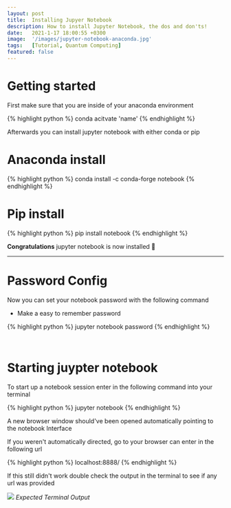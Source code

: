 ```yaml
---
layout: post
title:  Installing Jupyer Notebook
description: How to install Jupyter Notebook, the dos and don'ts!
date:   2021-1-17 18:00:55 +0300
image:  '/images/jupyter-notebook-anaconda.jpg'
tags:   [Tutorial, Quantum Computing]
featured: false
---
```


# Getting started 

First make sure that you are inside of your anaconda environment

{% highlight python %}
conda acitvate 'name'
{% endhighlight %}


Afterwards you can install jupyter notebook with either conda or pip

# Anaconda install

{% highlight python %}
conda install -c conda-forge notebook
{% endhighlight %}


# Pip install 

{% highlight python %}
pip install notebook
{% endhighlight %}


**Congratulations** jupyter notebook is now installed 🎉

<hr>

# Password Config

Now you can set your notebook password with the following command

* Make a easy to remember password

{% highlight python %}
jupyter notebook password
{% endhighlight %}

<br>

# Starting juypter notebook 

To start up a notebook session enter in the following command into your terminal 

{% highlight python %}
jupyter notebook
{% endhighlight %}

A new browser window should've been opened automatically pointing to the notebook Interface

If you weren't automatically directed, go to your browser can enter in the following url

{% highlight python %}
localhost:8888/
{% endhighlight %}

If this still didn't work double check the output in the terminal to see if any url was provided 

![]({{site.baseurl}}/images/jupyter-notebook-tutorial.jpg)
*Expected Terminal Output*
